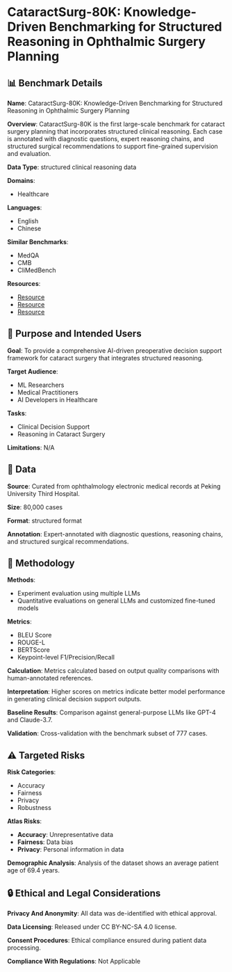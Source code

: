 # CataractSurg-80K: Knowledge-Driven Benchmarking for Structured Reasoning in Ophthalmic Surgery Planning

## 📊 Benchmark Details

**Name**: CataractSurg-80K: Knowledge-Driven Benchmarking for Structured Reasoning in Ophthalmic Surgery Planning

**Overview**: CataractSurg-80K is the first large-scale benchmark for cataract surgery planning that incorporates structured clinical reasoning. Each case is annotated with diagnostic questions, expert reasoning chains, and structured surgical recommendations to support fine-grained supervision and evaluation.

**Data Type**: structured clinical reasoning data

**Domains**:
- Healthcare

**Languages**:
- English
- Chinese

**Similar Benchmarks**:
- MedQA
- CMB
- CliMedBench

**Resources**:
- [Resource](https://huggingface.co/datasets/my2000cup/CataractSurg-80K)
- [Resource](https://huggingface.co/my2000cup/Qwen-CSP)
- [Resource](https://anonymous.4open.science/r/CataractCareMAS-A363)

## 🎯 Purpose and Intended Users

**Goal**: To provide a comprehensive AI-driven preoperative decision support framework for cataract surgery that integrates structured reasoning.

**Target Audience**:
- ML Researchers
- Medical Practitioners
- AI Developers in Healthcare

**Tasks**:
- Clinical Decision Support
- Reasoning in Cataract Surgery

**Limitations**: N/A

## 💾 Data

**Source**: Curated from ophthalmology electronic medical records at Peking University Third Hospital.

**Size**: 80,000 cases

**Format**: structured format

**Annotation**: Expert-annotated with diagnostic questions, reasoning chains, and structured surgical recommendations.

## 🔬 Methodology

**Methods**:
- Experiment evaluation using multiple LLMs
- Quantitative evaluations on general LLMs and customized fine-tuned models

**Metrics**:
- BLEU Score
- ROUGE-L
- BERTScore
- Keypoint-level F1/Precision/Recall

**Calculation**: Metrics calculated based on output quality comparisons with human-annotated references.

**Interpretation**: Higher scores on metrics indicate better model performance in generating clinical decision support outputs.

**Baseline Results**: Comparison against general-purpose LLMs like GPT-4 and Claude-3.7.

**Validation**: Cross-validation with the benchmark subset of 777 cases.

## ⚠️ Targeted Risks

**Risk Categories**:
- Accuracy
- Fairness
- Privacy
- Robustness

**Atlas Risks**:
- **Accuracy**: Unrepresentative data
- **Fairness**: Data bias
- **Privacy**: Personal information in data

**Demographic Analysis**: Analysis of the dataset shows an average patient age of 69.4 years.

## 🔒 Ethical and Legal Considerations

**Privacy And Anonymity**: All data was de-identified with ethical approval.

**Data Licensing**: Released under CC BY-NC-SA 4.0 license.

**Consent Procedures**: Ethical compliance ensured during patient data processing.

**Compliance With Regulations**: Not Applicable
